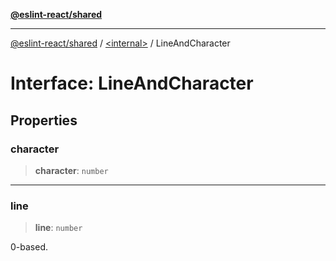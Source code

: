 [**@eslint-react/shared**](../../README.md)

***

[@eslint-react/shared](../../README.md) / [\<internal\>](../README.md) / LineAndCharacter

# Interface: LineAndCharacter

## Properties

### character

> **character**: `number`

***

### line

> **line**: `number`

0-based.

